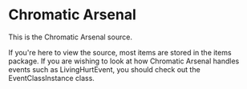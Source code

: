 # Chromatic Arsenal

This is the Chromatic Arsenal source.

If you're here to view the source, most items are stored in the items package. If you are wishing to look at how Chromatic Arsenal handles events such as LivingHurtEvent, you should check out the EventClassInstance class.